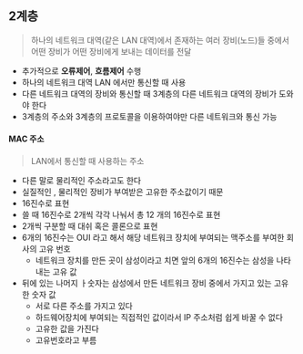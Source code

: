 ## 2계층

> 하나의 네트워크 대역(같은 LAN 대역)에서 존재하는 여러 장비(노드)들 중에서 어떤 장비가 어떤 장비에게 보내는 데이터를 전달

- 추가적으로 **오류제어**, **흐름제어** 수행
- 하나의 네트워크 대역 LAN 에서만 통신할 때 사용
- 다른 네트워크 대역의 장비와 통신할 때 3계층의 다른 네트워크 대역의 장비가 도와야 한다
- 3계층의 주소와 3계층의 프로토콜을 이용하여야만 다른 네트워크와 통신 가능



#### MAC 주소

> LAN에서 통신할 때 사용하는 주소

- 다른 말로 물리적인 주소라고도 한다
- 실질적인 , 물리적인 장비가 부여받은 고유한 주소값이기 때문
- 16진수로 표현
- 쓸 때 16진수로 2개씩 각각 나눠서 총 12 개의 16진수로 표현
- 2개씩 구분할 때 대쉬 혹은 콜론으로 표현
- 6개의 16진수는 OUI 라고 해서 해당 네트워크 장치에 부여되는 맥주소를 부여한 회사의 고유 번호
  - 네트워크 장치를 만든 곳이 삼성이라고 치면 앞의 6개의 16진수는 삼성을 나타내는 고유 값
- 뒤에 있는 나머지 ㅏ숫자는 삼성에서 만든 네트워크 장비 중에서 가지고 있는 고유한 숫자 값
  - 서로 다른 주소를 가지고 있다
  - 하드웨어장치에 부여되는 직접적인 값이라서 IP 주소처럼 쉽게 바꿀 수 없다
  - 고유한 값을 가진다
  - 고유번호라고 부름





